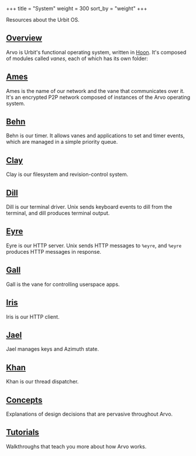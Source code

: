 +++
title = "System"
weight = 300
sort_by = "weight"
+++

Resources about the Urbit OS.

## [Overview](/reference/arvo/overview)

Arvo is Urbit's functional operating system, written in [Hoon](/courses/hoon-school/). It's composed of modules called _vanes_, each of which has its own folder:

## [Ames](/reference/arvo/ames/ames)

Ames is the name of our network and the vane that communicates over it. It's an encrypted P2P network composed of instances of the Arvo operating system.

## [Behn](/reference/arvo/behn/behn)

Behn is our timer. It allows vanes and applications to set and timer events, which are managed in a simple priority queue.

## [Clay](/reference/arvo/clay/clay)

Clay is our filesystem and revision-control system.

## [Dill](/reference/arvo/dill/dill)

Dill is our terminal driver. Unix sends keyboard events to dill from the terminal, and dill produces terminal output.

## [Eyre](/reference/arvo/eyre/eyre)

Eyre is our HTTP server. Unix sends HTTP messages to `%eyre`, and `%eyre` produces HTTP messages in response.

## [Gall](/reference/arvo/gall/gall)

Gall is the vane for controlling userspace apps.

## [Iris](/reference/arvo/iris/iris)

Iris is our HTTP client.

## [Jael](/reference/arvo/jael/jael)

Jael manages keys and Azimuth state.

## [Khan](/reference/arvo/khan/khan)

Khan is our thread dispatcher.

## [Concepts](/reference/arvo/concepts/)

Explanations of design decisions that are pervasive throughout Arvo.

## [Tutorials](/reference/arvo/tutorials/)

Walkthroughs that teach you more about how Arvo works.
